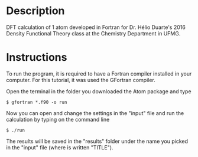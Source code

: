 # Description
DFT calculation of 1 atom developed in Fortran for Dr. Hélio Duarte's 2016 Density Functional Theory class at the Chemistry Department in UFMG.

# Instructions
To run the program, it is required to have a Fortran compiler installed in your computer. For this tutorial, it was used the GFortran compiler.

Open the terminal in the folder you downloaded the Atom package and type
```
$ gfortran *.f90 -o run
```
Now you can open and change the settings in the "input" file and run the calculation by typing on the command line
```
$ ./run
```
The results will be saved in the "results" folder under the name you picked in the "input" file (where is written "TITLE").
